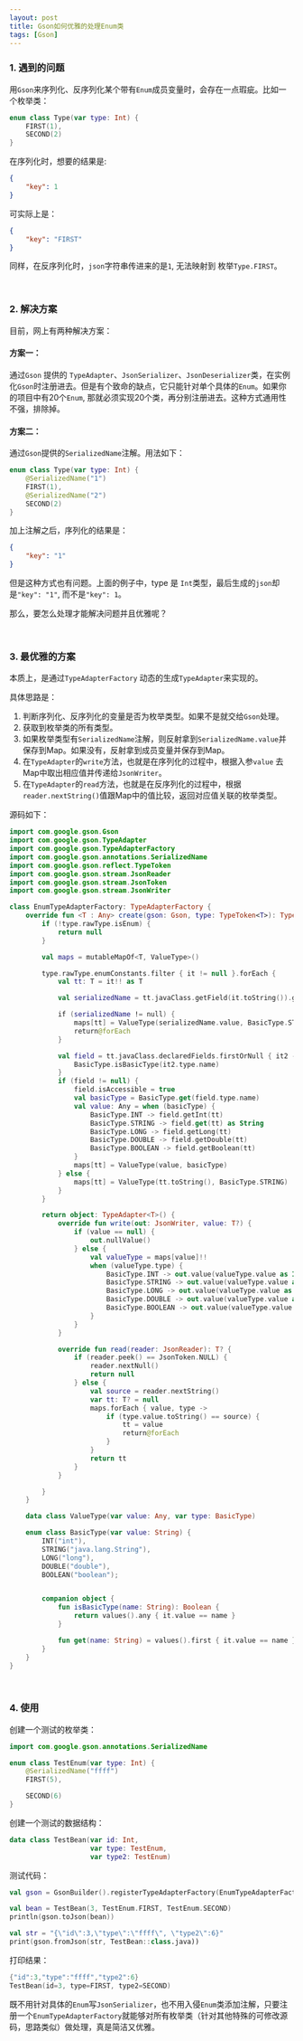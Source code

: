 ```yaml
---
layout: post
title: Gson如何优雅的处理Enum类
tags: [Gson]
---
```


### 1. 遇到的问题

用`Gson`来序列化、反序列化某个带有`Enum`成员变量时，会存在一点瑕疵。比如一个枚举类：

```kotlin
enum class Type(var type: Int) {
    FIRST(1),
    SECOND(2)
}
```

在序列化时，想要的结果是:

```json
{
    "key": 1
}
```

可实际上是：

```json
{
    "key": "FIRST"
}
```

同样，在反序列化时，`json`字符串传进来的是`1`, 无法映射到 枚举`Type.FIRST`。

<br />

### 2. 解决方案

目前，网上有两种解决方案：

#### 方案一：

通过`Gson` 提供的 `TypeAdapter`、`JsonSerializer`、`JsonDeserializer`类，在实例化`Gson`时注册进去。但是有个致命的缺点，它只能针对单个具体的`Enum`。如果你的项目中有20个`Enum`, 那就必须实现20个类，再分别注册进去。这种方式通用性不强，排除掉。

#### 方案二：

通过`Gson`提供的`SerializedName`注解。用法如下：

```kotlin
enum class Type(var type: Int) {
    @SerializedName("1")
    FIRST(1),
    @SerializedName("2")
    SECOND(2)
}
```

加上注解之后，序列化的结果是：

```json
{
    "key": "1"
}
```

但是这种方式也有问题。上面的例子中，type 是 `Int`类型，最后生成的`json`却是`"key": "1"`, 而不是`"key": 1`。

那么，要怎么处理才能解决问题并且优雅呢？

<br/>

### 3. 最优雅的方案

本质上，是通过`TypeAdapterFactory` 动态的生成`TypeAdapter`来实现的。

具体思路是：

1. 判断序列化、反序列化的变量是否为枚举类型。如果不是就交给`Gson`处理。
2. 获取到枚举类的所有类型。
3. 如果枚举类型有`SerializedName`注解，则反射拿到`SerializedName.value`并保存到Map。如果没有，反射拿到成员变量并保存到Map。
4. 在`TypeAdapter`的`write`方法，也就是在序列化的过程中，根据入参`value` 去Map中取出相应值并传递给`JsonWriter`。
5. 在`TypeAdapter`的`read`方法，也就是在反序列化的过程中，根据`reader.nextString()`值跟Map中的值比较，返回对应值关联的枚举类型。

源码如下：

```kotlin
import com.google.gson.Gson
import com.google.gson.TypeAdapter
import com.google.gson.TypeAdapterFactory
import com.google.gson.annotations.SerializedName
import com.google.gson.reflect.TypeToken
import com.google.gson.stream.JsonReader
import com.google.gson.stream.JsonToken
import com.google.gson.stream.JsonWriter

class EnumTypeAdapterFactory: TypeAdapterFactory {
    override fun <T : Any> create(gson: Gson, type: TypeToken<T>): TypeAdapter<T>? {
        if (!type.rawType.isEnum) {
            return null
        }

        val maps = mutableMapOf<T, ValueType>()

        type.rawType.enumConstants.filter { it != null }.forEach {
            val tt: T = it!! as T

            val serializedName = tt.javaClass.getField(it.toString()).getAnnotation(SerializedName::class.java)

            if (serializedName != null) {
                maps[tt] = ValueType(serializedName.value, BasicType.STRING)
                return@forEach
            }

            val field = tt.javaClass.declaredFields.firstOrNull { it2 ->
                BasicType.isBasicType(it2.type.name)
            }
            if (field != null) {
                field.isAccessible = true
                val basicType = BasicType.get(field.type.name)
                val value: Any = when (basicType) {
                    BasicType.INT -> field.getInt(tt)
                    BasicType.STRING -> field.get(tt) as String
                    BasicType.LONG -> field.getLong(tt)
                    BasicType.DOUBLE -> field.getDouble(tt)
                    BasicType.BOOLEAN -> field.getBoolean(tt)
                }
                maps[tt] = ValueType(value, basicType)
            } else {
                maps[tt] = ValueType(tt.toString(), BasicType.STRING)
            }
        }

        return object: TypeAdapter<T>() {
            override fun write(out: JsonWriter, value: T?) {
                if (value == null) {
                    out.nullValue()
                } else {
                    val valueType = maps[value]!!
                    when (valueType.type) {
                        BasicType.INT -> out.value(valueType.value as Int)
                        BasicType.STRING -> out.value(valueType.value as String)
                        BasicType.LONG -> out.value(valueType.value as Long)
                        BasicType.DOUBLE -> out.value(valueType.value as Double)
                        BasicType.BOOLEAN -> out.value(valueType.value as Boolean)
                    }
                }
            }

            override fun read(reader: JsonReader): T? {
                if (reader.peek() == JsonToken.NULL) {
                    reader.nextNull()
                    return null
                } else {
                    val source = reader.nextString()
                    var tt: T? = null
                    maps.forEach { value, type ->
                        if (type.value.toString() == source) {
                            tt = value
                            return@forEach
                        }
                    }
                    return tt
                }
            }

        }
    }

    data class ValueType(var value: Any, var type: BasicType)

    enum class BasicType(var value: String) {
        INT("int"),
        STRING("java.lang.String"),
        LONG("long"),
        DOUBLE("double"),
        BOOLEAN("boolean");


        companion object {
            fun isBasicType(name: String): Boolean {
                return values().any { it.value == name }
            }

            fun get(name: String) = values().first { it.value == name }
        }
    }
}
```

<br/>

### 4. 使用

创建一个测试的枚举类：

```kotlin
import com.google.gson.annotations.SerializedName

enum class TestEnum(var type: Int) {
    @SerializedName("ffff")
    FIRST(5),

    SECOND(6)
}
```

创建一个测试的数据结构：

```kotlin
data class TestBean(var id: Int,
                    var type: TestEnum,
                    var type2: TestEnum)
```

测试代码：

```kotlin
val gson = GsonBuilder().registerTypeAdapterFactory(EnumTypeAdapterFactory()).create()

val bean = TestBean(3, TestEnum.FIRST, TestEnum.SECOND)
println(gson.toJson(bean))

val str = "{\"id\":3,\"type\":\"ffff\", \"type2\":6}"
print(gson.fromJson(str, TestBean::class.java))
```

打印结果：

```kotlin
{"id":3,"type":"ffff","type2":6}
TestBean(id=3, type=FIRST, type2=SECOND)
```

既不用针对具体的`Enum`写`JsonSerializer`，也不用入侵`Enum`类添加注解，只要注册一个`EnumTypeAdapterFactory`就能够对所有枚举类（针对其他特殊的可修改源码，思路类似）做处理，真是简洁又优雅。
